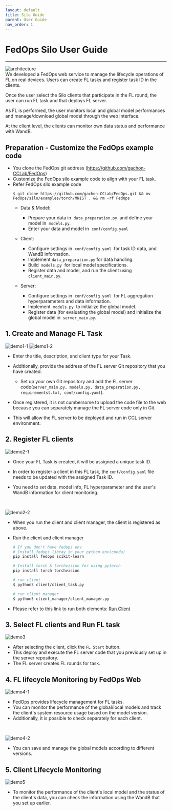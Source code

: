 ```yaml
---
layout: default
title: Silo Guide
parent: User Guide
nav_order: 1
---
```


# FedOps Silo User Guide

-----
![architecture](../img/architecture2.PNG) <br>
We developed a FedOps web service to manage the lifecycle operations of FL on real devices.
Users can create FL tasks and register task ID in the clients.

Once the user select the Silo clients that participate in the FL round, the user can run FL task and that deploys FL server.

As FL is performed, the user monitors local and global model performances and manage/download global model through the web interface.

At the client level, the clients can monitor own data status and performance with WandB.

## Preparation - Customize the FedOps example code
- You clone the FedOps git address (https://github.com/gachon-CCLab/FedOps)
-  Customize the FedOps silo example code to align with your FL task.
- Refer FedOps silo example code
    ```
    $ git clone https://github.com/gachon-CCLab/FedOps.git && mv FedOps/silo/examples/torch/MNIST . && rm -rf FedOps
    ```
    - Data & Model:
        - Prepare your data in  `data_preparation.py`  and define your model in  `models.py`.
        - Enter your data and model in  `conf/config.yaml`

    - Client:
        - Configure settings in  `conf/config.yaml`  for task ID data, and WandB information.
        - Implement `data_preparation.py` for data handling.
        - Build  `models.py`  for local model specifications.
        - Register data and model, and run the client using  `client_main.py`.

    - Server:
        - Configure settings in  `conf/config.yaml`  for FL aggregation hyperparameters and data information.
        - Implement  `models.py`  to initialize the global model.
        - Register data (for evaluating the global model) and initialize the global model in  `server_main.py`.


## 1. Create and Manage FL Task
![demo1-1](../img/guide/silo/demo1-1.PNG)
![demo1-2](../img/guide/silo/demo1-2.PNG)

- Enter the title, description, and client type for your Task. 

- Additionally, provide the address of the FL server Git repository that you have created.
    - Set up your own Git repository and add the FL server code(`server_main.py, models.py, data_preparation.py, requirementst.txt, conf/config.yaml`).
- Once registered, it is not cumbersome to upload the code file to the web because you can separately manage the FL server code only in Git.

- This will allow the FL server to be deployed and run in CCL server environment.



## 2. Register FL clients
![demo2-1](../img/guide/silo/demo2-1.PNG)

- Once your FL Task is created, it will be assigned a unique task ID. 

- In order to register a client in this FL task, the `conf/config.yaml` file needs to be updated with the assigned Task ID.

- You need to set data, model info, FL hyperparameter and the user's WandB information for client monitoring. 

<br>

![demo2-2](../img/guide/silo/demo2-2.PNG)
- When you run the client and client manager, the client is registered as above.

- Run the client and client manager
    ```bash
    # If you don't have fedops env
    # Install fedops libray in your python env(conda)
    pip install fedops scikit-learn

    # Install torch & torchvision for using pytorch
    pip install torch torchvision
    ```

    ```bash
    # run client
    $ python3 client/client_task.py

    # run client manager
    $ python3 client_manager/client_manager.py
    ```

- Please refer to this link to run both elements: [Run Client](https://github.com/gachon-CCLab/FedOps/tree/main/silo/examples/torch/docker-mnist)


## 3. Select FL clients and Run FL task
![demo3](../img/guide/silo/demo3.PNG)

- After selecting the client, click the `FL Start` button.
- This deploy and execute the FL server code that you previously set up in the server repository. 
- The FL server creates FL rounds for task.


## 4. FL lifecycle Monitoring by FedOps Web
![demo4-1](../img/guide/silo/demo4-1.PNG)

- FedOps provides lifecycle management for FL tasks. 
- You can monitor the performance of the global/local models and track the client's system resource usage based on the model version. 
- Additionally, it is possible to check separately for each client.

<br>

![demo4-2](../img/guide/silo/demo4-2.PNG)

- You can save and manage the global models according to different versions.




## 5. Client Lifecycle Monitoring
![demo5](../img/guide/silo/demo5.PNG)

 - To monitor the performance of the client's local model and the status of the client's data, you can check the information using the WandB that you set up earlier.
